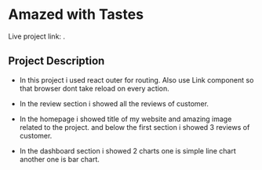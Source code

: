 # Amazed with Tastes

Live project link: [](https://github.com/facebook/create-react-app).

## Project Description

* In this project i used react outer for routing. Also use Link component so that browser dont take reload on every action.

* In the review section i showed all the reviews of customer.

* In the homepage i showed title of my website and amazing image related to the project. and below the first section i showed 3 reviews of customer.

* In the dashboard section i showed 2 charts one is simple line chart another one is bar chart.


